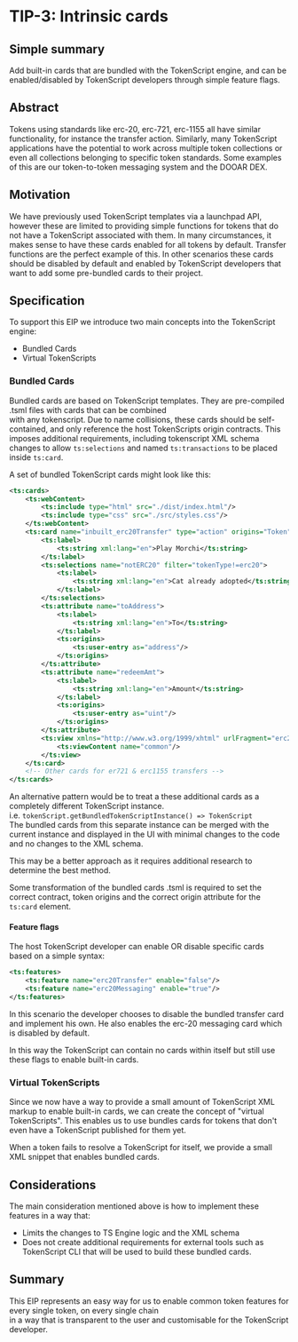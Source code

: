 # TIP-3: Intrinsic cards

## Simple summary

Add built-in cards that are bundled with the TokenScript engine, 
and can be enabled/disabled by TokenScript developers through simple feature flags.

## Abstract

Tokens using standards like erc-20, erc-721, erc-1155 all have similar functionality, for instance the transfer action. 
Similarly, many TokenScript applications have the potential to work across multiple token collections or even all 
collections belonging to specific token standards. Some examples of this are our token-to-token messaging system and the 
DOOAR DEX.

## Motivation

We have previously used TokenScript templates via a launchpad API, however these are limited to providing simple functions 
for tokens that do not have a TokenScript associated with them. In many circumstances, it makes sense to have these cards 
enabled for all tokens by default. Transfer functions are the perfect example of this. In other scenarios these cards 
should be disabled by default and enabled by TokenScript developers that want to add some pre-bundled cards to their 
project.

## Specification

To support this EIP we introduce two main concepts into the TokenScript engine: 

- Bundled Cards
- Virtual TokenScripts

### Bundled Cards

Bundled cards are based on TokenScript templates. They are pre-compiled .tsml files with cards that can be combined  
with any tokenscript. Due to name collisions, these cards should be self-contained, and only reference the host TokenScripts 
origin contracts. This imposes additional requirements, including tokenscript XML schema changes to allow `ts:selections` and named `ts:transactions` to be placed inside `ts:card`.

A set of bundled TokenScript cards might look like this:
```xml
<ts:cards>
    <ts:webContent>
        <ts:include type="html" src="./dist/index.html"/>
        <ts:include type="css" src="./src/styles.css"/>
    </ts:webContent>
    <ts:card name="inbuilt_erc20Transfer" type="action" origins="Token" exclude="notERC20">
        <ts:label>
            <ts:string xml:lang="en">Play Morchi</ts:string>
        </ts:label>
        <ts:selections name="notERC20" filter="tokenType!=erc20">
            <ts:label>
                <ts:string xml:lang="en">Cat already adopted</ts:string>
            </ts:label>
        </ts:selections>
        <ts:attribute name="toAddress">
            <ts:label>
                <ts:string xml:lang="en">To</ts:string>
            </ts:label>
            <ts:origins>
                <ts:user-entry as="address"/>
            </ts:origins>
        </ts:attribute>
        <ts:attribute name="redeemAmt">
            <ts:label>
                <ts:string xml:lang="en">Amount</ts:string>
            </ts:label>
            <ts:origins>
                <ts:user-entry as="uint"/>
            </ts:origins>
        </ts:attribute>
        <ts:view xmlns="http://www.w3.org/1999/xhtml" urlFragment="erc20Transfer">
            <ts:viewContent name="common"/>
        </ts:view>
    </ts:card>
    <!-- Other cards for er721 & erc1155 transfers -->
</ts:cards>
```

An alternative pattern would be to treat a these additional cards as a completely different TokenScript instance.  
i.e. `tokenScript.getBundledTokenScriptInstance() => TokenScript`  
The bundled cards from this separate instance can be merged with the current instance and displayed in the UI with 
minimal changes to the code and no changes to the XML schema.

This may be a better approach as it requires additional research to determine the best method.

Some transformation of the bundled cards .tsml is required to set the correct contract, token origins and the correct 
origin attribute for the `ts:card` element.

#### Feature flags

The host TokenScript developer can enable OR disable specific cards based on a simple syntax:

```xml
<ts:features>
    <ts:feature name="erc20Transfer" enable="false"/>
    <ts:feature name="erc20Messaging" enable="true"/>
</ts:features>
```

In this scenario the developer chooses to disable the bundled transfer card and implement his own.
He also enables the erc-20 messaging card which is disabled by default.

In this way the TokenScript can contain no cards within itself but still use these flags to enable built-in 
cards. 

### Virtual TokenScripts

Since we now have a way to provide a small amount of TokenScript XML markup to enable built-in cards, we can create 
the concept of "virtual TokenScripts". This enables us to use bundles cards for tokens that don't even have a 
TokenScript published for them yet. 

When a token fails to resolve a TokenScript for itself, we provide a small XML snippet that enables bundled cards. 

## Considerations

The main consideration mentioned above is how to implement these features in a way that:

- Limits the changes to TS Engine logic and the XML schema
- Does not create additional requirements for external tools such as TokenScript CLI that will be used to build these bundled cards.

## Summary

This EIP represents an easy way for us to enable common token features for every single token, on every single chain  
in a way that is transparent to the user and customisable for the TokenScript developer.